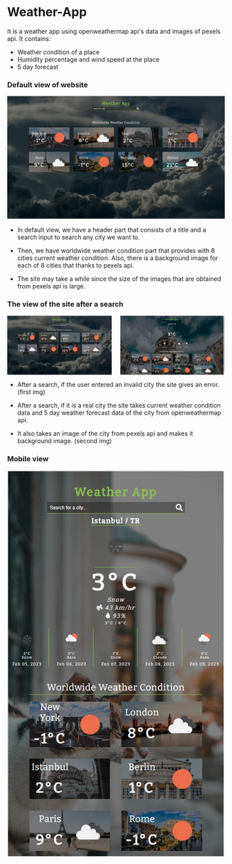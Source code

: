 # Weather-App
It is a weather app using openweathermap api's data and images of pexels api.
It contains:
- Weather condition of a place
- Humidity percentage and wind speed at the place
- 5 day forecast

### Default view of website
<img src="./../site-images/default.jpg"></img>


- In default view, we have a header part that consists of a title and a search input to search any city we want to.
  
- Then, we have worldwide weather condition part that provides with 8 cities current weather condition. Also, there is a background image for each of 8 cities that thanks to pexels api.
  
- The site may take a while since the size of the images that are obtained from pexels api is large.


### The view of the site after a search
<div style="display: flex; justify-content: space-between;">
    <img width="48%" src="./../site-images/false%20search.jpg"></img>
    <img width="48%" src="./../site-images/search2.jpg"></img>
</div>

- After a search, if the user entered an invalid city the site gives an error. (first img)

- After a search, if it is a real city the site takes current weather condition data and 5 day weather forecast data of the city from openweathermap api.

- It also takes an image of the city from pexels api and makes it background image. (second img)

### Mobile view

<img src="./../site-images/mobile%20view.jpg"></img>